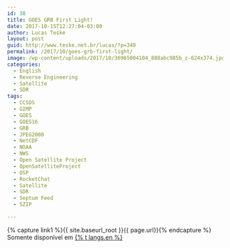 ```yaml
---
id: 38
title: GOES GRB First Light!
date: 2017-10-15T12:27:04-03:00
author: Lucas Teske
layout: post
guid: http://www.teske.net.br/lucas/?p=348
permalink: /2017/10/goes-grb-first-light/
image: /wp-content/uploads/2017/10/36965004104_888abc985b_z-624x374.jpg
categories:
  - English
  - Reverse Engineering
  - Satellite
  - SDR
tags:
  - CCSDS
  - GIMP
  - GOES
  - GOES16
  - GRB
  - JPEG2000
  - NetCDF
  - NOAA
  - NWS
  - Open Satellite Project
  - OpenSatelliteProject
  - OSP
  - RocketChat
  - Satellite
  - SDR
  - Septum Feed
  - SZIP

---
```


{% capture link1 %}{{ site.baseurl_root }}{{ page.url}}{% endcapture %}
Somente disponível em <a href="{{ link1 }}" >{% t langs.en %}</a>
